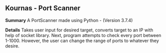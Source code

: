 ## Kournas - Port Scanner
**Summary**
A PortScanner made using Python - (Version 3.7.4)

**Details**
Takes user input for desired target, converts target to an IP with help of socket library. Next, program attempts to check every port between 1-1000. However, the user can change the range of ports to whatever they desire.
